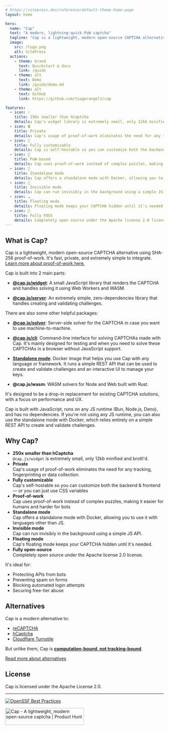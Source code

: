 ```yaml
---
# https://vitepress.dev/reference/default-theme-home-page
layout: home

hero:
  name: "Cap"
  text: "A modern, lightning-quick PoW captcha"
  tagline: "Cap is a lightweight, modern open-source CAPTCHA alternative using SHA-256 proof-of-work"
  image:
    src: /logo.png
    alt: VitePress
  actions:
    - theme: brand
      text: Quickstart & docs
      link: /guide
    - theme: alt
      text: Demo
      link: /guide/demo.md
    - theme: alt
      text: GitHub
      link: https://github.com/tiagorangel1/cap

features:
  - icon: ⚡️
    title: 250x smaller than hCaptcha
    details: Cap's widget library is extremely small, only 12kb minified and brotli'd.
  - icon: 🔒️
    title: Private
    details: Cap's usage of proof-of-work eliminates the need for any tracking, fingerprinting or data collection.
  - icon: 🌈
    title: Fully customizable
    details: Cap is self-hostable so you can customize both the backend & frontend — or you can just use CSS variables
  - icon: 🤖
    title: PoW-based
    details: Cap uses proof-of-work instead of complex puzzles, making it easier for humans and harder for bots
  - icon: 🧩
    title: Standalone mode
    details: Cap offers a standalone mode with Docker, allowing you to use it with languages other than JS.
  - icon: 💨
    title: Invisible mode
    details: Cap can run invisibly in the background using a simple JS API.
  - icon: ☁️
    title: Floating mode
    details: Floating mode keeps your CAPTCHA hidden until it's needed
  - icon: 🌳
    title: Fully FOSS
    details: Completely open source under the Apache license 2.0 license
---
```


## What is Cap?

Cap is a lightweight, modern open-source CAPTCHA alternative using SHA-256 proof-of-work. It's fast, private, and extremely simple to integrate. <a href="https://capjs.js.org/guide/effectiveness.html">Learn more about proof-of-work here.</a>

Cap is built into 2 main parts:

- **[@cap.js/widget](https://capjs.js.org/guide/widget.html)**: A small JavaScript library that renders the CAPTCHA and handles solving it using Web Workers and WASM.

- **[@cap.js/server](https://capjs.js.org/guide/server.html)**: An extremely simple, zero-dependencies library that handles creating and validating challenges.

There are also some other helpful packages:

- **[@cap.js/solver](https://capjs.js.org/guide/solver.html)**: Server-side solver for the CAPTCHA in case you want to use machine-to-machine.

- **[@cap.js/cli](https://capjs.js.org/guide/cli.html)**: Command-line interface for solving CAPTCHAs made with Cap. It's mainly designed for testing and when you need to solve these CAPTCHAs in a browser without JavaScript support.

- **[Standalone mode](https://capjs.js.org/guide/standalone.html)**: Docker image that helps you use Cap with any language or framework. It runs a simple REST API that can be used to create and validate challenges and an interactive UI to manage your keys.

- **@cap.js/wasm**: WASM solvers for Node and Web built with Rust.

It's designed to be a drop-in replacement for existing CAPTCHA solutions, with a focus on performance and UX.

Cap is built with JavaScript, runs on any JS runtime (Bun, Node.js, Deno), and has no dependencies. If you're not using any JS runtime, you can also use the standalone mode with Docker, which relies entirely on a simple REST API to create and validate challenges.

## Why Cap?

- **250x smaller than hCaptcha**  
  `@cap.js/widget` is extremely small, only 12kb minified and brotli'd.
- **Private**  
   Cap's usage of proof-of-work eliminates the need for any tracking, fingerprinting or data collection.
- **Fully customizable**  
   Cap's self-hostable so you can customize both the backend & frontend — or you can just use CSS variables
- **Proof-of-work**  
   Cap uses proof-of-work instead of complex puzzles, making it easier for humans and harder for bots
- **Standalone mode**  
   Cap offers a standalone mode with Docker, allowing you to use it with languages other than JS.
- **Invisible mode**  
   Cap can run invisibly in the background using a simple JS API.
- **Floating mode**  
   Cap's floating mode keeps your CAPTCHA hidden until it's needed.
- **Fully open-source**  
   Completely open source under the Apache license 2.0 license.

It's ideal for:

- Protecting APIs from bots
- Preventing spam on forms
- Blocking automated login attempts
- Securing free-tier abuse

## Alternatives

Cap is a modern alternative to:

- [reCAPTCHA](https://www.google.com/recaptcha/about/)
- [hCaptcha](https://www.hcaptcha.com/)
- [Cloudflare Turnstile](https://developers.cloudflare.com/turnstile/)

But unlike them, Cap is [**computation-bound, not tracking-bound**](./guide/workings.md).

[Read more about alternatives](./guide/alternatives.md)

## License

Cap is licensed under the Apache License 2.0.

---

[![OpenSSF Best Practices](https://www.bestpractices.dev/projects/9920/badge)](https://www.bestpractices.dev/projects/9920)

<a href="https://www.producthunt.com/posts/cap-5?embed=true&utm_source=badge-top-post-badge&utm_medium=badge&utm_souce=badge-cap&#0045;5" target="_blank"><img src="https://api.producthunt.com/widgets/embed-image/v1/top-post-badge.svg?post_id=955605&theme=neutral&period=daily&t=1745311983202" alt="Cap - A&#0032;lightweight&#0044;&#0032;modern&#0032;open&#0045;source&#0032;captcha | Product Hunt" style="width: 250px; height: 54px;" width="250" height="54" /></a>
